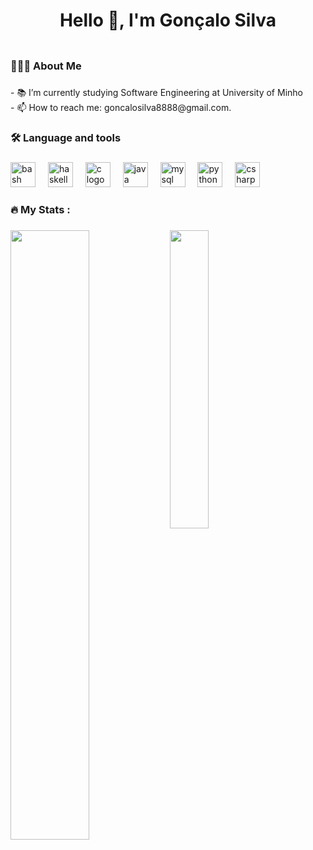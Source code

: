 ###

<h1 align="center">Hello 👋, I'm Gonçalo Silva</h1>

###

<div align="center">
    <img src="https://komarev.com/ghpvc/?username=Gon58&style=flat-square&color=blue" alt=""/>
</div>

###

<h3 align="left">👨🏼‍💻 About Me</h3>

###

<p align="left">- 📚 I’m currently studying Software Engineering at University of Minho<br>- 📫 How to reach me: goncalosilva8888@gmail.com.</p>

###

<h3 align="left">🛠 Language and tools</h3>

###

<div align="left">
  <img src="https://cdn.jsdelivr.net/gh/devicons/devicon/icons/bash/bash-original.svg" height="40" alt="bash logo"  />
  <img width="12" />
  <img src="https://cdn.jsdelivr.net/gh/devicons/devicon/icons/haskell/haskell-original.svg" height="40" alt="haskell logo"  />
  <img width="12" />
  <img src="https://cdn.jsdelivr.net/gh/devicons/devicon/icons/c/c-original.svg" height="40" alt="c logo"  />
  <img width="12" />
  <img src="https://cdn.jsdelivr.net/gh/devicons/devicon/icons/java/java-original.svg" height="40" alt="java logo"  />
  <img width="12" />
  <img src="https://cdn.jsdelivr.net/gh/devicons/devicon/icons/mysql/mysql-original-wordmark.svg" height="40" alt="mysql logo"  />
  <img width="12" />
  <img src="https://cdn.jsdelivr.net/gh/devicons/devicon/icons/python/python-original.svg" height="40" alt="python logo"  />
  <img width="12" />
  <img src="https://cdn.jsdelivr.net/gh/devicons/devicon/icons/csharp/csharp-original.svg" height="40" alt="csharp logo"  />
</div>

###

<h3 align="left">🔥   My Stats :</h3>

###

<img align="left" src="https://github-readme-stats.vercel.app/api?username=Gon58&show_icons=true&theme=gotham&bg_color=00000000" width="50%"/>
<img align="left" src="https://github-readme-stats.vercel.app/api/top-langs/?username=Gon58&show_icons=true&theme=gotham&bg_color=00000000" width="35%"/>

###
